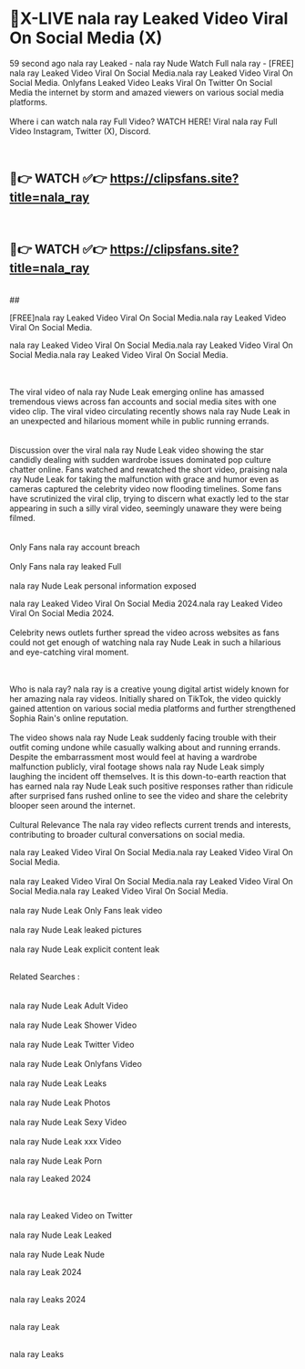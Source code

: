 # 🔴X-LIVE nala ray Leaked Video Viral On Social Media (X)<br>


59 second ago nala ray Leaked  - nala ray Nude  Watch Full nala ray - [FREE] nala ray Leaked Video Viral On Social Media.nala ray Leaked Video Viral On Social Media.   Onlyfans Leaked Video Leaks Viral On Twitter On Social Media the internet by storm and amazed viewers on various social media platforms. <br><br>
Where i can watch nala ray Full Video? WATCH HERE! Viral nala ray Full Video Instagram, Twitter (X), Discord. <br>


 <br>

##  🔴👉 WATCH ✅👉  <a href="https://clipsfans.site?title=nala_ray&ref=git">https://clipsfans.site?title=nala_ray</a> <br>
  <br>

##  🔴👉 WATCH ✅👉  <a href="https://clipsfans.site?title=nala_ray&ref=git">https://clipsfans.site?title=nala_ray</a> <br>
  <br>
  ##



[FREE]nala ray Leaked Video Viral On Social Media.nala ray Leaked Video Viral On Social Media. <br>

nala ray Leaked Video Viral On Social Media.nala ray Leaked Video Viral On Social Media.nala ray Leaked Video Viral On Social Media. <br>


  <br>

  <br>
The viral video of nala ray Nude Leak emerging online has amassed tremendous views across fan accounts and social media sites with one video clip. The viral video circulating recently shows nala ray Nude Leak in an unexpected and hilarious moment while in public running errands.<br>
<br>


<br>
Discussion over the viral nala ray Nude Leak video showing the star candidly dealing with sudden wardrobe issues dominated pop culture chatter online. Fans watched and rewatched the short video, praising nala ray Nude Leak for taking the malfunction with grace and humor even as cameras captured the celebrity video now flooding timelines. Some fans have scrutinized the viral clip, trying to discern what exactly led to the star appearing in such a silly viral video, seemingly unaware they were being filmed.<br>
<br>
<br> 
Only Fans nala ray account breach<br>
<br>
Only Fans nala ray leaked Full <br>
<br>
nala ray Nude Leak personal information exposed<br>

nala ray Leaked Video Viral On Social Media 2024.nala ray Leaked Video Viral On Social Media 2024. <br>
<br>
Celebrity news outlets further spread the video across websites as fans could not get enough of watching nala ray Nude Leak in such a hilarious and eye-catching viral moment.<br>
<br>

<br>
Who is nala ray? nala ray is a creative young digital artist widely known for her amazing nala ray videos. Initially shared on TikTok, the video quickly gained attention on various social media platforms and further strengthened Sophia Rain's online reputation.<br>
<br>
The video shows nala ray Nude Leak suddenly facing trouble with their outfit coming undone while casually walking about and running errands. Despite the embarrassment most would feel at having a wardrobe malfunction publicly, viral footage shows nala ray Nude Leak simply laughing the incident off themselves. It is this down-to-earth reaction that has earned nala ray Nude Leak such positive responses rather than ridicule after surprised fans rushed online to see the video and share the celebrity blooper seen around the internet.<br>
<br>
Cultural Relevance The nala ray video reflects current trends and interests, contributing to broader cultural conversations on social media.<br>

nala ray Leaked Video Viral On Social Media.nala ray Leaked Video Viral On Social Media.<br>
<br>
nala ray Leaked Video Viral On Social Media.nala ray Leaked Video Viral On Social Media.nala ray Leaked Video Viral On Social Media.<br>
<br>
nala ray Nude Leak Only Fans leak video<br>
<br>
nala ray Nude Leak leaked pictures<br>
<br>
nala ray Nude Leak explicit content leak<br>


<br>
Related Searches :<br>
<br>

<br>
nala ray Nude Leak Adult Video<br>
<br>
nala ray Nude Leak Shower Video<br>
<br>
nala ray Nude Leak Twitter Video<br>
<br>
nala ray Nude Leak Onlyfans Video<br>
<br>
nala ray Nude Leak Leaks<br>
<br>
nala ray Nude Leak Photos<br>

<br>
nala ray Nude Leak Sexy Video<br>
<br>
nala ray Nude Leak xxx Video<br>
<br>
nala ray Nude Leak Porn<br>

nala ray  Leaked 2024 <br> <br>
<br>

nala ray Leaked Video on Twitter <br>
<br>
nala ray Nude Leak Leaked<br>
<br>
nala ray Nude Leak Nude<br>


nala ray  Leak 2024 <br> <br>



nala ray  Leaks 2024 <br> <br>



 
nala ray  Leak<br> <br>



nala ray  Leaks<br> <br>





</p>




 



</p>











